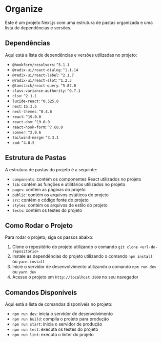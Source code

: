 # Organize

Este é um projeto Next.js com uma estrutura de pastas organizada e uma lista de dependências e versões.

## Dependências

Aqui está a lista de dependências e versões utilizadas no projeto:

- `@hookform/resolvers`: `^5.1.1`
- `@radix-ui/react-dialog`: `^1.1.14`
- `@radix-ui/react-label`: `^2.1.7`
- `@radix-ui/react-slot`: `^1.2.3`
- `@tanstack/react-query`: `^5.82.0`
- `class-variance-authority`: `^0.7.1`
- `clsx`: `^2.1.1`
- `lucide-react`: `^0.525.0`
- `next`: `15.3.5`
- `next-themes`: `^0.4.6`
- `react`: `^19.0.0`
- `react-dom`: `^19.0.0`
- `react-hook-form`: `^7.60.0`
- `sonner`: `^2.0.6`
- `tailwind-merge`: `^3.3.1`
- `zod`: `^4.0.5`

## Estrutura de Pastas

A estrutura de pastas do projeto é a seguinte:

- `components`: contém os componentes React utilizados no projeto
- `lib`: contém as funções e utilitários utilizados no projeto
- `pages`: contém as páginas do projeto
- `public`: contém os arquivos estáticos do projeto
- `src`: contém o código fonte do projeto
- `styles`: contém os arquivos de estilo do projeto
- `tests`: contém os testes do projeto

## Como Rodar o Projeto

Para rodar o projeto, siga os passos abaixo:

1. Clone o repositório do projeto utilizando o comando `git clone <url-do-repositório>`
2. Instale as dependências do projeto utilizando o comando `npm install` ou `yarn install`
3. Inicie o servidor de desenvolvimento utilizando o comando `npm run dev` ou `yarn dev`
4. Acesse o projeto em `http://localhost:3000` no seu navegador

## Comandos Disponíveis

Aqui está a lista de comandos disponíveis no projeto:

- `npm run dev`: inicia o servidor de desenvolvimento
- `npm run build`: compila o projeto para produção
- `npm run start`: inicia o servidor de produção
- `npm run test`: executa os testes do projeto
- `npm run lint`: executa o linter do projeto

